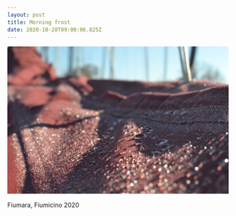 ```yaml
---
layout: post
title: Morning frost
date: 2020-10-28T09:00:06.825Z
---
```

 ![](/files/2020-10-28-morning_frost_0.jpg)


Fiumara, Fiumicino 2020
